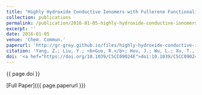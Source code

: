 ```yaml
---
title: "Highly Hydroxide Conductive Ionomers with Fullerene Functionalities"
collection: publications
permalink: /publication/2016-01-05-highly-hydroxide-conductive-ionomers-with-fullerene-functionalities/
excerpt: ''
date: 2016-01-05
venue: 'Chem. Commun.'
paperurl: 'http://gr-grey.github.io/files/highly-hydroxide-conductive-ionomers-with-fullerene-functionalities.pdf'
citation: 'Yang, Z.; Liu, Y.; <b>Guo, R.</b>; Hou, J.; Wu, L.; Xu, T., <i>Chem. Commun.,</i> 2016, 52, 2788-2791'
doi: '<a hef="https://doi.org/10.1039/C5CC09024E">doi:10.1039/C5CC09024E</a>'
---
```

<!-- Upcoming brief description of the paper. -->

{{ page.doi }}

[Full Paper]({{ page.paperurl }})
